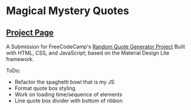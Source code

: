# Magical Mystery Quotes
## [Project Page](https://codepen.io/mrcreel/full/KXrmeY/)
A Submission for FreeCodeCamp's [Random Quote Generator Project](https://www.freecodecamp.org/challenges/build-a-random-quote-machine) Built with HTML, CSS, and JavaScript; based on the Material Design Lite framework.

ToDo:

* Refactor the spaghetti bowl that is my JS
* Format quote box styling
* Work on loading time/sequence of elements
* Line quote box divider with bottom of ribbon
